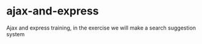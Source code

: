 ajax-and-express
================

Ajax and express training, in the exercise we will make a search suggestion system
